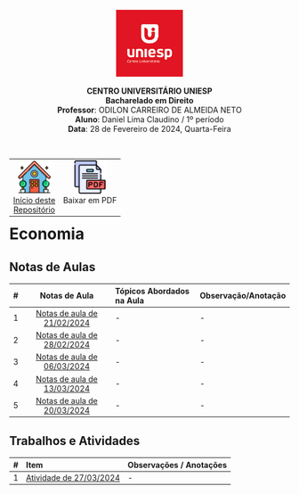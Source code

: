 <div align="center">

<p align="center"><img height="120" src="../../figuras/LOGO_UNIESP.png"> </p>

<p align="center"><b>CENTRO UNIVERSITÁRIO UNIESP</b><br>
<b>Bacharelado em Direito</b><br>
<b>Professor</b>: ODILON CARREIRO DE ALMEIDA NETO<br>
<b>Aluno</b>: Daniel Lima Claudino / 1º período<br>
<b>Data</b>: 28 de Fevereiro de 2024, Quarta-Feira<br><br>
 </p>
</div>

<table align="right" border="0">
  <tr>
    <td align="center" valign="top">
      <a href="../../README.md">
        <img src="https://github.com/dnlclaudino/imagens/blob/master/icones/icone-casa2.png?raw=true" heigh="60" width="60"><br>Início deste <br>Repositório
      </a>
    </td>
    <td align="center" valign="top">
        <img src="https://github.com/dnlclaudino/imagens/blob/master/icones-aplicativos/pdf/pdf.png?raw=true" heigh="60" width="60"><br>Baixar em PDF
    </td>
  </tr>
</table><br><br><br><br><br>

# Economia

## Notas de Aulas

|#|Notas de Aula|Tópicos Abordados na Aula|Observação/Anotação|
|:---:|:---:|:---|:---|
|1|[Notas de aula de 21/02/2024](./notas-de-aula/notas-de-aula-2024-02-21.md)|-|-|
|2|[Notas de aula de 28/02/2024](./notas-de-aula/notas-de-aula-2024-02-28.md)|-|-|
|3|[Notas de aula de 06/03/2024](./notas-de-aula/notas-de-aula-2024-03-06.md)|-|-|
|4|[Notas de aula de 13/03/2024](./notas-de-aula/notas-de-aula-2024-03-13.md)|-|-|
|5|[Notas de aula de 20/03/2024](./notas-de-aula/notas-de-aula-2024-03-20.md)|-|-|

## Trabalhos e Atividades

|#|Item|Observações / Anotações|
|:---:|:---|:---|
|1|[Atividade de 27/03/2024](./trabalhos-e-atividades/atividade-2024-03-27.md)|-|